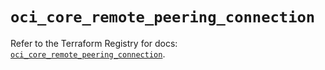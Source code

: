 # `oci_core_remote_peering_connection`

Refer to the Terraform Registry for docs: [`oci_core_remote_peering_connection`](https://registry.terraform.io/providers/hashicorp/oci/7.19.0/docs/resources/core_remote_peering_connection).
